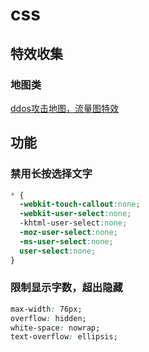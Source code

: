 # css

## 特效收集

### 地图类

[ddos攻击地图，流量图特效](http://www.damddos.com/networkattack.html#page2)

## 功能

### 禁用长按选择文字

```css
* {
  -webkit-touch-callout:none;
  -webkit-user-select:none;
  -khtml-user-select:none;
  -moz-user-select:none;
  -ms-user-select:none;
  user-select:none;
}
```

### 限制显示字数，超出隐藏

```css
max-width: 76px;
overflow: hidden;
white-space: nowrap;
text-overflow: ellipsis;
```

